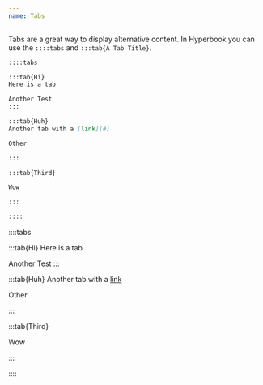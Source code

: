 ```yaml
---
name: Tabs
---
```


Tabs are a great way to display alternative content. In Hyperbook you
can use the `::::tabs` and `:::tab{A Tab Title}`.

```md
::::tabs

:::tab{Hi}
Here is a tab

Another Test
:::

:::tab{Huh}
Another tab with a [link](#)

Other

:::

:::tab{Third}

Wow

:::

::::
```

::::tabs

:::tab{Hi}
Here is a tab

Another Test
:::

:::tab{Huh}
Another tab with a [link](#)

Other

:::

:::tab{Third}

Wow

:::

::::
